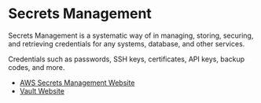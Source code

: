 # Secrets Management

Secrets Management is a systematic way of in managing, storing, securing, and retrieving credentials for any systems, database, and other services.

Credentials such as passwords, SSH keys, certificates, API keys, backup codes, and more.

- [AWS Secrets Management Website](https://aws.amazon.com/secrets-manager/)
- [Vault Website](https://www.vaultproject.io/)